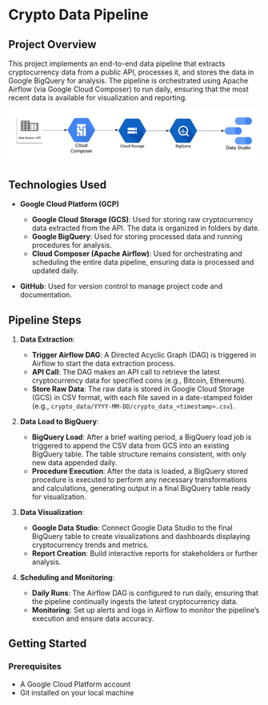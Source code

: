 # Crypto Data Pipeline

## Project Overview

This project implements an end-to-end data pipeline that extracts cryptocurrency data from a public API, processes it, and stores the data in Google BigQuery for analysis. The pipeline is orchestrated using Apache Airflow (via Google Cloud Composer) to run daily, ensuring that the most recent data is available for visualization and reporting.

![Data Pipeline Diagram](/images/crypto-drawio.png)

## Technologies Used

- **Google Cloud Platform (GCP)**
  - **Google Cloud Storage (GCS)**: Used for storing raw cryptocurrency data extracted from the API. The data is organized in folders by date.
  - **Google BigQuery**: Used for storing processed data and running procedures for analysis.
  - **Cloud Composer (Apache Airflow)**: Used for orchestrating and scheduling the entire data pipeline, ensuring data is processed and updated daily.

- **GitHub**: Used for version control to manage project code and documentation.

## Pipeline Steps

1. **Data Extraction**:
   - **Trigger Airflow DAG**: A Directed Acyclic Graph (DAG) is triggered in Airflow to start the data extraction process.
   - **API Call**: The DAG makes an API call to retrieve the latest cryptocurrency data for specified coins (e.g., Bitcoin, Ethereum).
   - **Store Raw Data**: The raw data is stored in Google Cloud Storage (GCS) in CSV format, with each file saved in a date-stamped folder (e.g., `crypto_data/YYYY-MM-DD/crypto_data_<timestamp>.csv`).

2. **Data Load to BigQuery**:
   - **BigQuery Load**: After a brief waiting period, a BigQuery load job is triggered to append the CSV data from GCS into an existing BigQuery table. The table structure remains consistent, with only new data appended daily.
   - **Procedure Execution**: After the data is loaded, a BigQuery stored procedure is executed to perform any necessary transformations and calculations, generating output in a final BigQuery table ready for visualization.

3. **Data Visualization**:
   - **Google Data Studio**: Connect Google Data Studio to the final BigQuery table to create visualizations and dashboards displaying cryptocurrency trends and metrics.
   - **Report Creation**: Build interactive reports for stakeholders or further analysis.

4. **Scheduling and Monitoring**:
   - **Daily Runs**: The Airflow DAG is configured to run daily, ensuring that the pipeline continually ingests the latest cryptocurrency data.
   - **Monitoring**: Set up alerts and logs in Airflow to monitor the pipeline’s execution and ensure data accuracy.

## Getting Started

### Prerequisites

- A Google Cloud Platform account
- Git installed on your local machine
